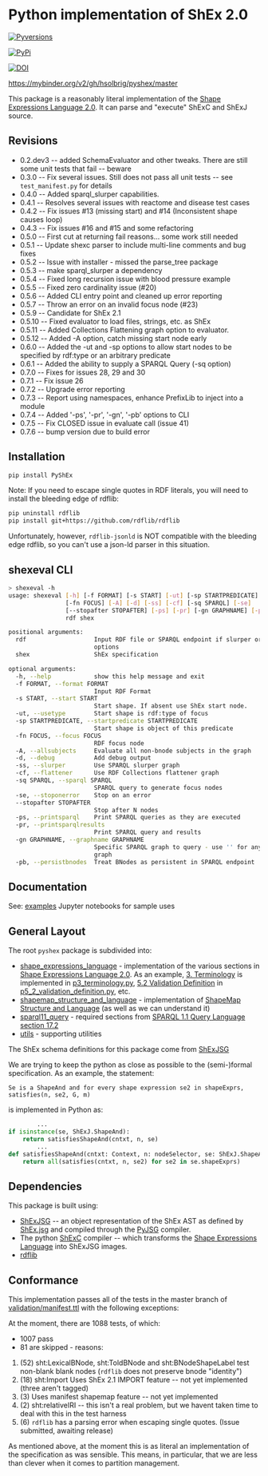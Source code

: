 # Python implementation of ShEx 2.0
[![Pyversions](https://img.shields.io/pypi/pyversions/PyShEx.svg)](https://pypi.python.org/pypi/PyShEx)

[![PyPi](https://img.shields.io/pypi/v/PyShEx.svg)](https://pypi.python.org/pypi/PyShEx)


[![DOI](https://zenodo.org/badge/116042298.svg)](https://zenodo.org/badge/latestdoi/116042298)

https://mybinder.org/v2/gh/hsolbrig/pyshex/master


This package is a reasonably literal implementation of the [Shape Expressions Language 2.0](http://shex.io/shex-semantics/).  It can parse and "execute" ShExC and ShExJ source.

## Revisions
* 0.2.dev3 -- added SchemaEvaluator and other tweaks.  There are still some unit tests that fail -- beware
* 0.3.0 -- Fix several issues.  Still does not pass all unit tests -- see `test_manifest.py` for details
* 0.4.0 -- Added sparql_slurper capabilities. 
* 0.4.1 -- Resolves several issues with reactome and disease test cases
* 0.4.2 -- Fix issues #13 (missing start) and #14 (Inconsistent shape causes loop)
* 0.4.3 -- Fix issues #16 and #15 and some refactoring
* 0.5.0 -- First cut at returning fail reasons... some work still needed
* 0.5.1 -- Update shexc parser to include multi-line comments and bug fixes
* 0.5.2 -- Issue with installer - missed the parse_tree package
* 0.5.3 -- make sparql_slurper a dependency
* 0.5.4 -- Fixed long recursion issue with blood pressure example
* 0.5.5 -- Fixed zero cardinality issue (#20)
* 0.5.6 -- Added CLI entry point and cleaned up error reporting
* 0.5.7 -- Throw an error on an invalid focus node (#23)
* 0.5.9 -- Candidate for ShEx 2.1
* 0.5.10 -- Fixed evaluator to load files, strings, etc. as ShEx
* 0.5.11 -- Added Collections Flattening graph option to evaluator.
* 0.5.12 -- Added -A option, catch missing start node early
* 0.6.0 -- Added the -ut and -sp options to allow start nodes to be specified by rdf:type or an arbitrary predicate
* 0.6.1 -- Added the ability to supply a SPARQL Query (-sq option) 
* 0.7.0 -- Fixes for issues 28, 29 and 30 
* 0.7.1 -- Fix issue 26
* 0.7.2 -- Upgrade error reporting
* 0.7.3 -- Report using namespaces, enhance PrefixLib to inject into a module
* 0.7.4 -- Added '-ps', '-pr', '-gn', '-pb' options to CLI
* 0.7.5 -- Fix CLOSED issue in evaluate call (issue 41)
* 0.7.6 -- bump version due to build error

## Installation
```bash
pip install PyShEx
```
Note: If you need to escape single quotes in RDF literals, you will need to install the bleeding edge
of rdflib:
```bash
pip uninstall rdflib
pip install git+https://github.com/rdflib/rdflib
```
Unfortunately, however, `rdflib-jsonld` is NOT compatible with the bleeding edge rdflib, so you can't use a json-ld parser in this situation.

## shexeval CLI
```bash
> shexeval -h
usage: shexeval [-h] [-f FORMAT] [-s START] [-ut] [-sp STARTPREDICATE]
                [-fn FOCUS] [-A] [-d] [-ss] [-cf] [-sq SPARQL] [-se]
                [--stopafter STOPAFTER] [-ps] [-pr] [-gn GRAPHNAME] [-pb]
                rdf shex

positional arguments:
  rdf                   Input RDF file or SPARQL endpoint if slurper or sparql
                        options
  shex                  ShEx specification

optional arguments:
  -h, --help            show this help message and exit
  -f FORMAT, --format FORMAT
                        Input RDF Format
  -s START, --start START
                        Start shape. If absent use ShEx start node.
  -ut, --usetype        Start shape is rdf:type of focus
  -sp STARTPREDICATE, --startpredicate STARTPREDICATE
                        Start shape is object of this predicate
  -fn FOCUS, --focus FOCUS
                        RDF focus node
  -A, --allsubjects     Evaluate all non-bnode subjects in the graph
  -d, --debug           Add debug output
  -ss, --slurper        Use SPARQL slurper graph
  -cf, --flattener      Use RDF Collections flattener graph
  -sq SPARQL, --sparql SPARQL
                        SPARQL query to generate focus nodes
  -se, --stoponerror    Stop on an error
  --stopafter STOPAFTER
                        Stop after N nodes
  -ps, --printsparql    Print SPARQL queries as they are executed
  -pr, --printsparqlresults
                        Print SPARQL query and results
  -gn GRAPHNAME, --graphname GRAPHNAME
                        Specific SPARQL graph to query - use '' for any named
                        graph
  -pb, --persistbnodes  Treat BNodes as persistent in SPARQL endpoint
```

## Documentation
See: [examples](notebooks) Jupyter notebooks for sample uses


## General Layout
The root `pyshex` package is subdivided into:

* [shape_expressions_language](pyshex/shape_expressions_language) - implementation of the various sections in  [Shape Expressions Language 2.0](http://shex.io/shex-semantics/).  As an example, [3. Terminology](http://shex.io/shex-semantics/#terminology) is implemented in [p3_terminology.py](pyshex/shape_expressions_language/p3_terminology.py), [5.2 Validation Definition](http://shex.io/shex-semantics/#validation) in [p5_2_validation_definition.py](pyshex/shape_expressions_language/p5_2_validation_definition.py), etc.
* [shapemap_structure_and_language](pyshex/shapemap_structure_and_language) - implementation of [ShapeMap Structure and Language](http://shex.io/shape-map/) (as well as we can understand it)
* [sparql11_query](pyshex/sparql11_query) - required sections from [SPARQL 1.1 Query Language section 17.2](https://www.w3.org/TR/sparql11-query/#operandDataTypes)
* [utils](pyshex/utils) - supporting utilities

The ShEx schema definitions for this package come from [ShExJSG](https://github.com/hsolbrig/ShExJSG)

We are trying to keep the python as close as possible to the (semi-)formal specification.  As an example, the statement:
```text
Se is a ShapeAnd and for every shape expression se2 in shapeExprs, satisfies(n, se2, G, m)
``` 
is implemented in Python as:
```python
        ...
if isinstance(se, ShExJ.ShapeAnd):
    return satisfiesShapeAnd(cntxt, n, se)
        ...
def satisfiesShapeAnd(cntxt: Context, n: nodeSelector, se: ShExJ.ShapeAnd) -> bool:
    return all(satisfies(cntxt, n, se2) for se2 in se.shapeExprs)
```

## Dependencies
This package is built using:
* [ShExJSG](https://github.com/hsolbrig/ShExJSG) -- an object representation of the ShEx AST as defined by [ShEx.jsg](https://github.com/shexSpec/shexTest/blob/master/doc/ShExJ.jsg) and compiled through the [PyJSG](https://github.com/hsolbrig/pyjsg) compiler.
* The python [ShExC](https://github.com/shexSpec/grammar/tree/master/parsers/python) compiler -- which transforms the [Shape Expressions Language](http://shex.io/shex-semantics/index.html) into ShExJSG images.
* [rdflib](https://rdflib.readthedocs.io/en/stable/) 


## Conformance

This implementation passes all of the tests in the master branch of [validation/manifest.ttl](https://raw.githubusercontent.com/shexSpec/shexTest/master/validation/manifest.ttl) with the following exceptions:

At the moment, there are 1088 tests, of which:

* 1007 pass
* 81 are skipped - reasons:
1) (52) sht:LexicalBNode, sht:ToldBNode and sht:BNodeShapeLabel test non-blank blank nodes (`rdflib` does not preserve bnode "identity")
2) (18) sht:Import Uses ShEx 2.1 IMPORT feature -- not yet implemented (three aren't tagged)
3) (3) Uses manifest shapemap feature -- not yet implemented
4) (2) sht:relativeIRI -- this isn't a real problem, but we havent taken time to deal with this in the test harness
5) (6) `rdflib` has a parsing error when escaping single quotes. (Issue submitted, awaiting release)

As mentioned above, at the moment this is as literal an implementation of the specification as was sensible.  This means, in particular, that we are less than clever when it comes to partition management.
